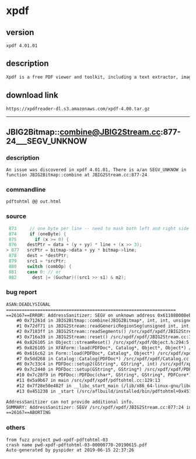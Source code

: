 # xpdf

## version

    xpdf 4.01.01

## description

```txt
Xpdf is a free PDF viewer and toolkit, including a text extractor, image converter, HTML converter, and more.
```

## download link

    https://xpdfreader-dl.s3.amazonaws.com/xpdf-4.00.tar.gz

---------------------

## JBIG2Bitmap::combine@JBIG2Stream.cc:877-24___SEGV_UNKNOW

### description

    An issue was discovered in xpdf 4.01.01, There is a/an SEGV_UNKNOW in function JBIG2Bitmap::combine at JBIG2Stream.cc:877-24

### commandline

    pdftohtml @@ out.html

### source

```c
 873     // one byte per line -- need to mask both left and right side
 874     if (oneByte) {
 875       if (x >= 0) {
 876 	destPtr = data + (y + yy) * line + (x >> 3);
> 877 	srcPtr = bitmap->data + yy * bitmap->line;
 878 	dest = *destPtr;
 879 	src1 = *srcPtr;
 880 	switch (combOp) {
 881 	case 0: // or
 882 	  dest |= (Guchar)((src1 >> s1) & m2);

```

### bug report

```txt
ASAN:DEADLYSIGNAL
=================================================================
==26167==ERROR: AddressSanitizer: SEGV on unknown address 0x611080008ebe (pc 0x00000071261e bp 0x603000001528 sp 0x7fff0d806130 T0)
    #0 0x71261d in JBIG2Bitmap::combine(JBIG2Bitmap*, int, int, unsigned int) /src/xpdf/xpdf/JBIG2Stream.cc:877:24
    #1 0x72df71 in JBIG2Stream::readGenericRegionSeg(unsigned int, int, int, unsigned int) /src/xpdf/xpdf/JBIG2Stream.cc:2738:5
    #2 0x7183ff in JBIG2Stream::readSegments() /src/xpdf/xpdf/JBIG2Stream.cc:1412:7
    #3 0x716a39 in JBIG2Stream::reset() /src/xpdf/xpdf/JBIG2Stream.cc:1225:3
    #4 0x826105 in Object::streamReset() /src/xpdf/xpdf/Object.h:294:5
    #5 0x826105 in XFAForm::load(PDFDoc*, Catalog*, Object*, Object*) /src/xpdf/xpdf/XFAForm.cc:408
    #6 0x616c62 in Form::load(PDFDoc*, Catalog*, Object*) /src/xpdf/xpdf/Form.cc:38:14
    #7 0x5dd268 in Catalog::Catalog(PDFDoc*) /src/xpdf/xpdf/Catalog.cc:180:10
    #8 0x7c33c4 in PDFDoc::setup2(GString*, GString*, int) /src/xpdf/xpdf/PDFDoc.cc:299:17
    #9 0x7c2440 in PDFDoc::setup(GString*, GString*) /src/xpdf/xpdf/PDFDoc.cc:257:12
    #10 0x7c28f9 in PDFDoc::PDFDoc(char*, GString*, GString*, PDFCore*) /src/xpdf/xpdf/PDFDoc.cc:199:8
    #11 0x5a9b67 in main /src/xpdf/xpdf/pdftohtml.cc:129:13
    #12 0x7f28e50e482f in __libc_start_main (/lib/x86_64-linux-gnu/libc.so.6+0x2082f)
    #13 0x451238 in _start (/src/aflbuild/installed/bin/pdftohtml+0x451238)

AddressSanitizer can not provide additional info.
SUMMARY: AddressSanitizer: SEGV /src/xpdf/xpdf/JBIG2Stream.cc:877:24 in JBIG2Bitmap::combine(JBIG2Bitmap*, int, int, unsigned int)
==26167==ABORTING

```

### others

    from fuzz project pwd-xpdf-pdftohtml-03
    crash name pwd-xpdf-pdftohtml-03-00000770-20190615.pdf
    Auto-generated by pyspider at 2019-06-15 22:37:26
